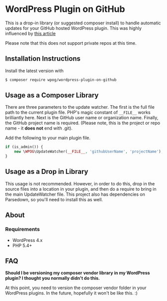 # WordPress Plugin on GitHub

This is a drop-in library (or suggested composer install) to handle automatic updates for your GitHub hosted WordPress plugin.
This was highly influenced by [this article](http://code.tutsplus.com/tutorials/distributing-your-plugins-in-github-with-automatic-updates--wp-34817)

Please note that this does not support private repos at this time.

## Installation Instructions

Install the latest version with

```bash
$ composer require wpog/wordpress-plugin-on-github
```

## Usage as a Composer Library

There are three parameters to the update watcher.  The first is the full file path to the current plugin file.  PHP's 
magic constant of `__FILE__` works brilliantly here.  Next is the GitHub user name or organization name.  Finally, the 
GitHub project name is required.  (Please note, this is the project or repo name - it **does not** end with .git).

Add the following to your main plugin file.

```PHP
if (is_admin()) {
    new \WPOG\UpdateWatcher(__FILE__, 'githubUserName', 'projectName');
}
```   

## Usage as a Drop in Library

This usage is not recommended.  However, in order to do this, drop in the source files into a location in your plugin, and then
do a require to bring in the main UpdateWatcher file.  This project also has dependencies on Parsedown, so you'll need to 
install this as well.

## About

### Requirements

- WordPress 4.x
- PHP 5.4+

## FAQ

**Should I be versioning my composer vendor library in my WordPress plugin?  I thought you normally didn't do this.**

At this point, you need to version the composer vendor folder in your WordPress plugins.  In the future, hopefully it won't be like this. :)
